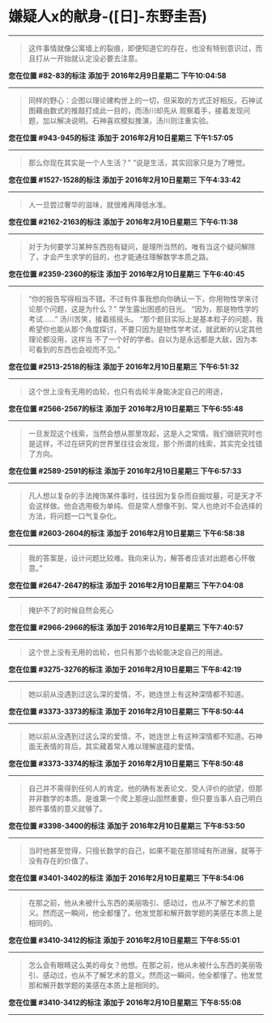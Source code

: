 # 嫌疑人x的献身-([日]-东野圭吾)

---

> 这件事情就像公寓墙上的裂痕，即便知道它的存在，也没有特别意识过，而且打从一开始就认定没必要去注意。

**您在位置 #82-83的标注** **添加于 2016年2月9日星期二 下午10:04:58**

---

> 同样的野心：企图以理论建构世上的一切，但采取的方式正好相反。石神试图藉由数式的推敲打成此一目的，而汤川却先从 观察着手，接着发现问题，加以解决说明。石神喜欢模拟推演，汤川则注重实验。

**您在位置 #943-945的标注** **添加于 2016年2月10日星期三 下午1:57:05**

---

> 那么你现在其实是一个人生活？” “说是生活，其实回家只是为了睡觉。

**您在位置 #1527-1528的标注** **添加于 2016年2月10日星期三 下午4:33:42**

---

> 人一旦尝过奢华的滋味，就很难再降低水准。

**您在位置 #2162-2163的标注** **添加于 2016年2月10日星期三 下午6:11:38**

---

> 对于为何要学习某种东西抱有疑问，是理所当然的。唯有当这个疑问解除了，才会产生求学的目的，也才能通往理解数学本质之路。

**您在位置 #2359-2360的标注** **添加于 2016年2月10日星期三 下午6:40:45**

---

> “你的报告写得相当不错。不过有件事我想向你确认一下，你用物性学来讨论那个问题，这是为什么？” 学生露出困惑的目光。 “因为，那是物性学的考试……” 汤川苦笑，接着摇摇头。 “那个题目实际上是基本粒子的问题，我希望你也能从那个角度探讨，不要只因为是物性学考试，就武断的认定其他理论都没用，这样当 不了一个好的学者。自以为是永远都是大敌，因为本可看到的东西也会视而不见。”

**您在位置 #2513-2518的标注** **添加于 2016年2月10日星期三 下午6:51:32**

---

> 这个世上没有无用的齿轮，也只有齿轮半身能决定自己的用途，

**您在位置 #2566-2567的标注** **添加于 2016年2月10日星期三 下午6:55:48**

---

> 一旦发现这个线索，当然会想从那里攻起，这是人之常情。我们做研究时也是这样，不过在研究的世界里往往会发现，那个所谓的线索，其实完全找错了方向。

**您在位置 #2589-2591的标注** **添加于 2016年2月10日星期三 下午6:57:33**

---

> 凡人想以复杂的手法掩饰某件事时，往往因为复杂而自掘坟墓，可是天才不会这样做。他会选用极为单纯、但是常人想像不到、常人也绝对不会选择的方法，将问题一口气复杂化。

**您在位置 #2603-2604的标注** **添加于 2016年2月10日星期三 下午6:58:38**

---

> 我的答案是，设计问题比较难。我向来认为，解答者应该对出题者心怀敬意。”

**您在位置 #2647-2647的标注** **添加于 2016年2月10日星期三 下午7:04:08**

---

> 掩护不了的时候自然会死心

**您在位置 #2966-2966的标注** **添加于 2016年2月10日星期三 下午7:40:57**

---

> 这个世上没有无用的齿轮，也只有那个齿轮能决定自己的用途。

**您在位置 #3275-3276的标注** **添加于 2016年2月10日星期三 下午8:42:19**

---

> 她以前从没遇到过这么深的爱情，不，她连世上有这种深情都不知道。

**您在位置 #3373-3373的标注** **添加于 2016年2月10日星期三 下午8:50:44**

---

> 她以前从没遇到过这么深的爱情，不，她连世上有这种深情都不知道。石神面无表情的背后，其实藏着常人难以理解底蕴的爱情。

**您在位置 #3373-3374的标注** **添加于 2016年2月10日星期三 下午8:50:48**

---

> 自己并不需得到任何人的肯定。他的确有发表论文、受人评价的欲望，但那并非数学的本质。是谁第一个爬上那座山固然重要，但只要当事人自己明白那件事情的意义就够了。

**您在位置 #3398-3400的标注** **添加于 2016年2月10日星期三 下午8:53:50**

---

> 当时他甚至觉得，只擅长数学的自己，如果不能在那领域有所进展，就等于没有存在的价值了。

**您在位置 #3401-3402的标注** **添加于 2016年2月10日星期三 下午8:54:06**

---

> 在那之前，他从未被什么东西的美丽吸引、感动过，也从不了解艺术的意义。然而这一瞬间，他全都懂了。他发觉那和解开数学题的美感在本质上是相同的。

**您在位置 #3410-3412的标注** **添加于 2016年2月10日星期三 下午8:55:01**

---

> 怎么会有眼睛这么美的母女？他想。在那之前，他从未被什么东西的美丽吸引、感动过，也从不了解艺术的意义。然而这一瞬间，他全都懂了。他发觉那和解开数学题的美感在本质上是相同的。

**您在位置 #3410-3412的标注** **添加于 2016年2月10日星期三 下午8:55:08**

---

